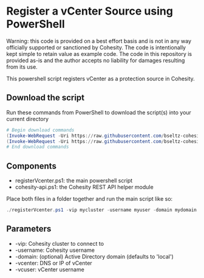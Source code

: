 # Register a vCenter Source using PowerShell

Warning: this code is provided on a best effort basis and is not in any way officially supported or sanctioned by Cohesity. The code is intentionally kept simple to retain value as example code. The code in this repository is provided as-is and the author accepts no liability for damages resulting from its use.

This powershell script registers vCenter as a protection source in Cohesity.

## Download the script

Run these commands from PowerShell to download the script(s) into your current directory

```powershell
# Begin download commands
(Invoke-WebRequest -Uri https://raw.githubusercontent.com/bseltz-cohesity/scripts/master/powershell/registerVcenter/registerVcenter.ps1).content | Out-File registerVcenter.ps1; (Get-Content registerVcenter.ps1) | Set-Content registerVcenter.ps1
(Invoke-WebRequest -Uri https://raw.githubusercontent.com/bseltz-cohesity/scripts/master/powershell/registerVcenter/cohesity-api.ps1).content | Out-File cohesity-api.ps1; (Get-Content cohesity-api.ps1) | Set-Content cohesity-api.ps1
# End download commands
```

## Components

* registerVcenter.ps1: the main powershell script
* cohesity-api.ps1: the Cohesity REST API helper module

Place both files in a folder together and run the main script like so:

```powershell
./registerVcenter.ps1 -vip mycluster -username myuser -domain mydomain.net -vcenter vcenter.mydomain.net -vcuser administrator@vsphere.local
```

## Parameters

* -vip: Cohesity cluster to connect to
* -username: Cohesity username
* -domain: (optional) Active Directory domain (defaults to 'local')
* -vcenter: DNS or IP of vCenter
* -vcuser: vCenter username
